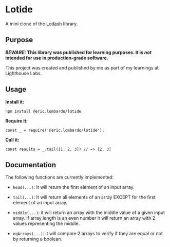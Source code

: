 # Lotide

A mini clone of the [Lodash](https://lodash.com) library.

## Purpose

**_BEWARE:_ This library was published for learning purposes. It is _not_ intended for use in production-grade software.**

This project was created and published by me as part of my learnings at Lighthouse Labs. 

## Usage

**Install it:**

`npm install @eric.lombardo/lotide`

**Require it:**

`const _ = require('@eric.lombardo/lotide');`

**Call it:**

`const results = _.tail([1, 2, 3]) // => [2, 3]`

## Documentation

The following functions are currently implemented:

* `head(...)`: It will return the first element of an input array.

* `tail(...)`: It will return all elements of an array EXCEPT for the first element of an input array.

* `middle(...)`: it will return an array with the middle value of a given input array. If array length is an even number it will return an array with 2 values representing the middle.

* `eqArrays(...)`: it will compare 2 arrays to verify if they are equal or not by returning a boolean.